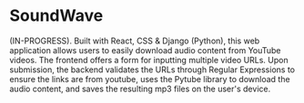 # SoundWave
(IN-PROGRESS). Built with React, CSS & Django (Python), this web application allows users to easily download audio content from YouTube videos. The frontend offers a form for inputting multiple video URLs. Upon submission, the backend validates the URLs through Regular Expressions to ensure the links are from youtube, uses the Pytube library to download the audio content, and saves the resulting mp3 files on the user's device. 
